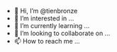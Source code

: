 - 👋 Hi, I’m @tienbronze
- 👀 I’m interested in ...
- 🌱 I’m currently learning ...
- 💞️ I’m looking to collaborate on ...
- 📫 How to reach me ...

<!---
tienbronze/tienbronze is a ✨ special ✨ repository because its `README.md` (this file) appears on your GitHub profile.
You can click the Preview link to take a look at your changes.
--->
